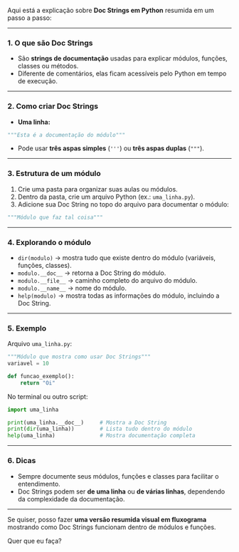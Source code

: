 Aqui está a explicação sobre **Doc Strings em Python** resumida em um passo a passo:

---

### 1. **O que são Doc Strings**

* São **strings de documentação** usadas para explicar módulos, funções, classes ou métodos.
* Diferente de comentários, elas ficam acessíveis pelo Python em tempo de execução.

---

### 2. **Como criar Doc Strings**

* **Uma linha:**

```python
"""Esta é a documentação do módulo"""
```

* Pode usar **três aspas simples** (`'''`) ou **três aspas duplas** (`"""`).

---

### 3. **Estrutura de um módulo**

1. Crie uma pasta para organizar suas aulas ou módulos.
2. Dentro da pasta, crie um arquivo Python (ex.: `uma_linha.py`).
3. Adicione sua Doc String no topo do arquivo para documentar o módulo:

```python
"""Módulo que faz tal coisa"""
```

---

### 4. **Explorando o módulo**

* `dir(modulo)` → mostra tudo que existe dentro do módulo (variáveis, funções, classes).
* `modulo.__doc__` → retorna a Doc String do módulo.
* `modulo.__file__` → caminho completo do arquivo do módulo.
* `modulo.__name__` → nome do módulo.
* `help(modulo)` → mostra todas as informações do módulo, incluindo a Doc String.

---

### 5. **Exemplo**

Arquivo `uma_linha.py`:

```python
"""Módulo que mostra como usar Doc Strings"""
variavel = 10

def funcao_exemplo():
    return "Oi"
```

No terminal ou outro script:

```python
import uma_linha

print(uma_linha.__doc__)     # Mostra a Doc String
print(dir(uma_linha))        # Lista tudo dentro do módulo
help(uma_linha)              # Mostra documentação completa
```

---

### 6. **Dicas**

* Sempre documente seus módulos, funções e classes para facilitar o entendimento.
* Doc Strings podem ser **de uma linha** ou **de várias linhas**, dependendo da complexidade da documentação.

---

Se quiser, posso fazer **uma versão resumida visual em fluxograma** mostrando como Doc Strings funcionam dentro de módulos e funções.

Quer que eu faça?
